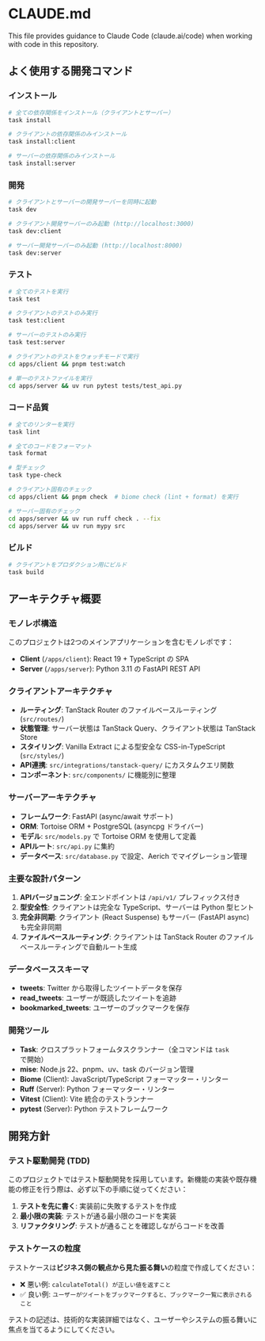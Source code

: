 # CLAUDE.md

This file provides guidance to Claude Code (claude.ai/code) when working with code in this repository.

## よく使用する開発コマンド

### インストール
```bash
# 全ての依存関係をインストール（クライアントとサーバー）
task install

# クライアントの依存関係のみインストール
task install:client

# サーバーの依存関係のみインストール
task install:server
```

### 開発
```bash
# クライアントとサーバーの開発サーバーを同時に起動
task dev

# クライアント開発サーバーのみ起動 (http://localhost:3000)
task dev:client

# サーバー開発サーバーのみ起動 (http://localhost:8000)
task dev:server
```

### テスト
```bash
# 全てのテストを実行
task test

# クライアントのテストのみ実行
task test:client

# サーバーのテストのみ実行
task test:server

# クライアントのテストをウォッチモードで実行
cd apps/client && pnpm test:watch

# 単一のテストファイルを実行
cd apps/server && uv run pytest tests/test_api.py
```

### コード品質
```bash
# 全てのリンターを実行
task lint

# 全てのコードをフォーマット
task format

# 型チェック
task type-check

# クライアント固有のチェック
cd apps/client && pnpm check  # biome check (lint + format) を実行

# サーバー固有のチェック
cd apps/server && uv run ruff check . --fix
cd apps/server && uv run mypy src
```

### ビルド
```bash
# クライアントをプロダクション用にビルド
task build
```

## アーキテクチャ概要

### モノレポ構造
このプロジェクトは2つのメインアプリケーションを含むモノレポです：
- **Client** (`/apps/client`): React 19 + TypeScript の SPA
- **Server** (`/apps/server`): Python 3.11 の FastAPI REST API

### クライアントアーキテクチャ
- **ルーティング**: TanStack Router のファイルベースルーティング (`src/routes/`)
- **状態管理**: サーバー状態は TanStack Query、クライアント状態は TanStack Store
- **スタイリング**: Vanilla Extract による型安全な CSS-in-TypeScript (`src/styles/`)
- **API連携**: `src/integrations/tanstack-query/` にカスタムクエリ関数
- **コンポーネント**: `src/components/` に機能別に整理

### サーバーアーキテクチャ
- **フレームワーク**: FastAPI (async/await サポート)
- **ORM**: Tortoise ORM + PostgreSQL (asyncpg ドライバー)
- **モデル**: `src/models.py` で Tortoise ORM を使用して定義
- **APIルート**: `src/api.py` に集約
- **データベース**: `src/database.py` で設定、Aerich でマイグレーション管理

### 主要な設計パターン
1. **APIバージョニング**: 全エンドポイントは `/api/v1/` プレフィックス付き
2. **型安全性**: クライアントは完全な TypeScript、サーバーは Python 型ヒント
3. **完全非同期**: クライアント (React Suspense) もサーバー (FastAPI async) も完全非同期
4. **ファイルベースルーティング**: クライアントは TanStack Router のファイルベースルーティングで自動ルート生成

### データベーススキーマ
- **tweets**: Twitter から取得したツイートデータを保存
- **read_tweets**: ユーザーが既読したツイートを追跡
- **bookmarked_tweets**: ユーザーのブックマークを保存

### 開発ツール
- **Task**: クロスプラットフォームタスクランナー（全コマンドは `task` で開始）
- **mise**: Node.js 22、pnpm、uv、task のバージョン管理
- **Biome** (Client): JavaScript/TypeScript フォーマッター・リンター
- **Ruff** (Server): Python フォーマッター・リンター
- **Vitest** (Client): Vite 統合のテストランナー
- **pytest** (Server): Python テストフレームワーク

## 開発方針

### テスト駆動開発 (TDD)
このプロジェクトではテスト駆動開発を採用しています。新機能の実装や既存機能の修正を行う際は、必ず以下の手順に従ってください：

1. **テストを先に書く**: 実装前に失敗するテストを作成
2. **最小限の実装**: テストが通る最小限のコードを実装
3. **リファクタリング**: テストが通ることを確認しながらコードを改善

### テストケースの粒度
テストケースは**ビジネス側の観点から見た振る舞い**の粒度で作成してください：

- ❌ 悪い例: `calculateTotal() が正しい値を返すこと`
- ✅ 良い例: `ユーザーがツイートをブックマークすると、ブックマーク一覧に表示されること`

テストの記述は、技術的な実装詳細ではなく、ユーザーやシステムの振る舞いに焦点を当てるようにしてください。